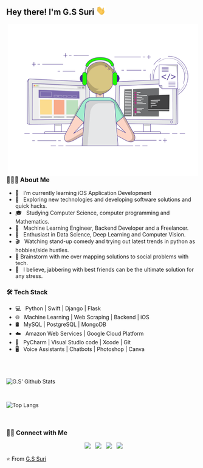 <h2> Hey there! I'm G.S Suri <img src="./static/Hi.gif" width="25"></h2>
<img align="right" alt="GIF" src="./static/gif3.gif" width="500" height="400"/>

<h3> 👨🏻‍💻 About Me </h3>

- 🔭 &nbsp; I’m currently learning iOS Application Development
- 🤔 &nbsp; Exploring new technologies and developing software solutions and quick hacks.
- 🎓 &nbsp; Studying Computer Science, computer programming and Mathematics.
- 💼 &nbsp; Machine Learning Engineer, Backend Developer and a Freelancer.
- 🌱 &nbsp; Enthusiast in Data Science, Deep Learning and Computer Vision.
- 🎬 &nbsp; Watching stand-up comedy and trying out latest trends in python as hobbies/side hustles.
- 💬 Brainstorm with me over mapping solutions to social problems with tech.
- 🤙 &nbsp; I believe, jabbering with best friends can be the ultimate solution for any stress. 

<h3>🛠 Tech Stack</h3>

- 💻 &nbsp; Python | Swift | Django | Flask 
- 🌐 &nbsp; Machine Learning | Web Scraping | Backend | iOS
- 🛢 &nbsp; MySQL | PostgreSQL | MongoDB
- ☁️ &nbsp; Amazon Web Services | Google Cloud Platform
- 🔧 &nbsp; PyCharm | Visual Studio code | Xcode | Git
- 🖥 &nbsp; Voice Assistants | Chatbots | Photoshop | Canva

<br>
<br>

![G.S' Github Stats](https://github-readme-stats.vercel.app/api?username=GSdotSuri&include_all_commits=true&count_private=true&show_icons=true&line_height=20&theme=algolia)

</br>

![Top Langs](https://github-readme-stats.vercel.app/api/top-langs/?username=GSdotSuri&layout=compact&theme=algolia)

<br>

<h3> 🤝🏻 Connect with Me </h3>

<p align="center">
&nbsp; <a href="https://www.facebook.com/gurprasad.singh.9/" target="_blank" rel="noopener noreferrer"><img src="https://img.icons8.com/plasticine/100/000000/facebook.png" width="50" /></a>  
&nbsp; <a href="https://www.instagram.com/gurprasad_singh/" target="_blank" rel="noopener noreferrer"><img src="https://img.icons8.com/plasticine/100/000000/instagram-new.png" width="50" /></a>  
&nbsp; <a href="https://www.linkedin.com/in/gurprasad-singh/" target="_blank" rel="noopener noreferrer"><img src="https://img.icons8.com/plasticine/100/000000/linkedin.png" width="50" /></a>
&nbsp; <a href="mailto:gurprasad.opsc@gmail.com" target="_blank" rel="noopener noreferrer"><img src="https://img.icons8.com/plasticine/100/000000/gmail.png"  width="50" /></a>
</p>

⭐️ From [G.S Suri](https://github.com/GSdotSuri)

